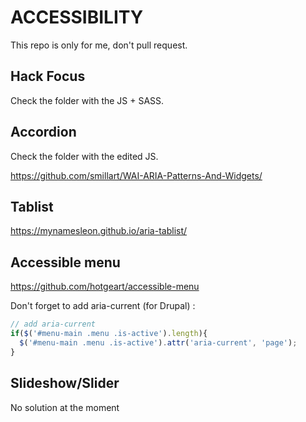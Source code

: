 # ACCESSIBILITY

This repo is only for me, don't pull request.

## Hack Focus

Check the folder with the JS + SASS.

## Accordion

Check the folder with the edited JS.

https://github.com/smillart/WAI-ARIA-Patterns-And-Widgets/

## Tablist

https://mynamesleon.github.io/aria-tablist/

## Accessible menu

https://github.com/hotgeart/accessible-menu

Don't forget to add aria-current (for Drupal) :

```js
// add aria-current
if($('#menu-main .menu .is-active').length){
  $('#menu-main .menu .is-active').attr('aria-current', 'page');
}
```

## Slideshow/Slider

No solution at the moment
